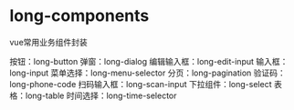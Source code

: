 # long-components
vue常用业务组件封装

按钮：long-button
弹窗：long-dialog
编辑输入框：long-edit-input
输入框：long-input
菜单选择：long-menu-selector
分页：long-pagination
验证码：long-phone-code
扫码输入框：long-scan-input
下拉组件：long-select
表格：long-table
时间选择：long-time-selector
